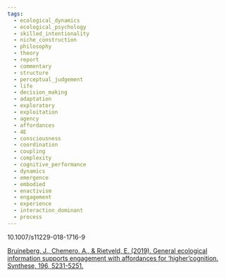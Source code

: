 ```yaml
---
tags:
  - ecological_dynamics
  - ecological_psychology
  - skilled_intentionality
  - niche_construction
  - philosophy
  - theory
  - report
  - commentary
  - structure
  - perceptual_judgement
  - life
  - decision_making
  - adaptation
  - exploratory
  - exploitation
  - agency
  - affordances
  - 4E
  - consciousness
  - coordination
  - coupling
  - complexity
  - cognitive_performance
  - dynamics
  - emergence
  - embodied
  - enactivism
  - engagement
  - experience
  - interaction_dominant
  - process
---
```

10.1007/s11229-018-1716-9

[Bruineberg, J., Chemero, A., & Rietveld, E. (2019). General ecological information supports engagement with affordances for ‘higher’cognition. Synthese, 196, 5231-5251.](https://link.springer.com/content/pdf/10.1007/s11229-018-1716-9.pdf)
